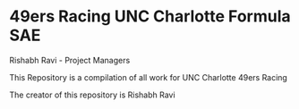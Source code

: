 # 49ers Racing UNC Charlotte Formula SAE
 
Rishabh Ravi - Project Managers

This Repository is a compilation of all work for 
UNC Charlotte 49ers Racing

The creator of this repository is Rishabh Ravi

